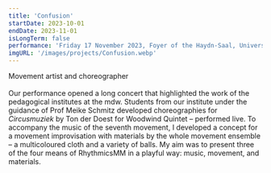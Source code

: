 ```yaml
---
title: 'Confusion'
startDate: 2023-10-01
endDate: 2023-11-01
isLongTerm: false
performance: 'Friday 17 November 2023, Foyer of the Haydn-Saal, Universität für Musik und darstellende Kunst Wien'
imgURL: '/images/projects/Confusion.webp'
---
```

Movement artist and choreographer<br><br>
Our performance opened a long concert that highlighted the work of the pedagogical
institutes at the mdw. Students from our institute under the guidance of Prof Meike Schmitz
developed choreographies for *Circusmuziek* by Ton der Doest for Woodwind Quintet –
performed live. To accompany the music of the seventh movement, I developed a concept for
a movement improvisation with materials by the whole movement ensemble – a
multicoloured cloth and a variety of balls. My aim was to present three of the four means of
RhythmicsMM in a playful way: music, movement, and materials.